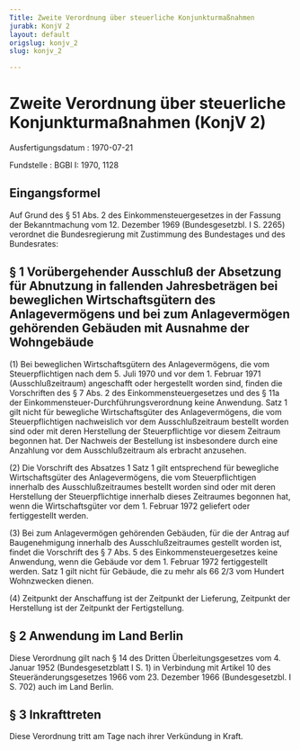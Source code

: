 ```yaml
---
Title: Zweite Verordnung über steuerliche Konjunkturmaßnahmen
jurabk: KonjV 2
layout: default
origslug: konjv_2
slug: konjv_2

---
```


# Zweite Verordnung über steuerliche Konjunkturmaßnahmen (KonjV 2)

Ausfertigungsdatum
:   1970-07-21

Fundstelle
:   BGBl I: 1970, 1128



## Eingangsformel

Auf Grund des § 51 Abs. 2 des Einkommensteuergesetzes in der Fassung der Bekanntmachung vom 12. Dezember 1969 (Bundesgesetzbl. I S. 2265) verordnet die Bundesregierung mit Zustimmung des Bundestages und des Bundesrates:


## § 1 Vorübergehender Ausschluß der Absetzung für Abnutzung in fallenden Jahresbeträgen bei beweglichen Wirtschaftsgütern des Anlagevermögens und bei zum Anlagevermögen gehörenden Gebäuden mit Ausnahme der Wohngebäude

(1) Bei beweglichen Wirtschaftsgütern des Anlagevermögens, die vom Steuerpflichtigen nach dem 5. Juli 1970 und vor dem 1. Februar 1971 (Ausschlußzeitraum) angeschafft oder hergestellt worden sind, finden die Vorschriften des § 7 Abs. 2 des Einkommensteuergesetzes und des § 11a der Einkommensteuer-Durchführungsverordnung keine Anwendung. Satz 1 gilt nicht für bewegliche Wirtschaftsgüter des Anlagevermögens, die vom Steuerpflichtigen nachweislich vor dem Ausschlußzeitraum bestellt worden sind oder mit deren Herstellung der Steuerpflichtige vor diesem Zeitraum begonnen hat. Der Nachweis der Bestellung ist insbesondere durch eine Anzahlung vor dem Ausschlußzeitraum als erbracht anzusehen.

(2) Die Vorschrift des Absatzes 1 Satz 1 gilt entsprechend für bewegliche Wirtschaftsgüter des Anlagevermögens, die vom Steuerpflichtigen innerhalb des Ausschlußzeitraumes bestellt worden sind oder mit deren Herstellung der Steuerpflichtige innerhalb dieses Zeitraumes begonnen hat, wenn die Wirtschaftsgüter vor dem 1. Februar 1972 geliefert oder fertiggestellt werden.

(3) Bei zum Anlagevermögen gehörenden Gebäuden, für die der Antrag auf Baugenehmigung innerhalb des Ausschlußzeitraumes gestellt worden ist, findet die Vorschrift des § 7 Abs. 5 des Einkommensteuergesetzes keine Anwendung, wenn die Gebäude vor dem 1. Februar 1972 fertiggestellt werden. Satz 1 gilt nicht für Gebäude, die zu mehr als 66 2/3 vom Hundert Wohnzwecken dienen.

(4) Zeitpunkt der Anschaffung ist der Zeitpunkt der Lieferung, Zeitpunkt der Herstellung ist der Zeitpunkt der Fertigstellung.


## § 2 Anwendung im Land Berlin

Diese Verordnung gilt nach § 14 des Dritten Überleitungsgesetzes vom 4. Januar 1952 (Bundesgesetzblatt I S. 1) in Verbindung mit Artikel 10 des Steueränderungsgesetzes 1966 vom 23. Dezember 1966 (Bundesgesetzbl. I S. 702) auch im Land Berlin.


## § 3 Inkrafttreten

Diese Verordnung tritt am Tage nach ihrer Verkündung in Kraft.

